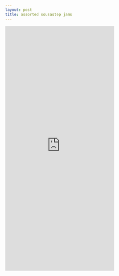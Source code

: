 ```yaml
---
layout: post
title: assorted sousastep jams
---
```


<iframe style="border: 0; width: 350px; height: 786px;" src="https://bandcamp.com/EmbeddedPlayer/album=3954659504/size=large/bgcol=ffffff/linkcol=de270f/transparent=true/" seamless><a href="https://sousastep.bandcamp.com/album/assorted-jams">assorted jams by Sousastep</a></iframe>